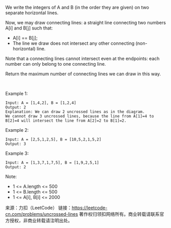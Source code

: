 We write the integers of A and B (in the order they are given) on two separate horizontal lines.

Now, we may draw connecting lines: a straight line connecting two numbers A[i] and B[j] such that:

* A[i] == B[j];
* The line we draw does not intersect any other connecting (non-horizontal) line.

Note that a connecting lines cannot intersect even at the endpoints: each number can only belong to one connecting line.

Return the maximum number of connecting lines we can draw in this way.

 

Example 1:


    Input: A = [1,4,2], B = [1,2,4]
    Output: 2
    Explanation: We can draw 2 uncrossed lines as in the diagram.
    We cannot draw 3 uncrossed lines, because the line from A[1]=4 to B[2]=4 will intersect the line from A[2]=2 to B[1]=2.
Example 2:

    Input: A = [2,5,1,2,5], B = [10,5,2,1,5,2]
    Output: 3
Example 3:

    Input: A = [1,3,7,1,7,5], B = [1,9,2,5,1]
    Output: 2


Note:

* 1 <= A.length <= 500
* 1 <= B.length <= 500
* 1 <= A[i], B[i] <= 2000

来源：力扣（LeetCode）
链接：https://leetcode-cn.com/problems/uncrossed-lines
著作权归领扣网络所有。商业转载请联系官方授权，非商业转载请注明出处。
